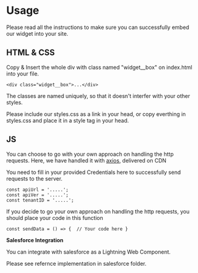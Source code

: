 
# Usage

Please read all the instructions to make sure you can successfully embed our widget into your site.

## HTML & CSS

Copy & Insert the whole div with class named "widget__box" on index.html into your file.
```
<div class="widget__box">...</div>
```
The classes are named uniquely, so that it doesn't interfer with your other styles.

Please include our styles.css as a link in your head, or copy everthing in styles.css and place it in a style tag in your head.

## JS
You can choose to go with your own approach on handling the http requests. 
Here, we have handled it with [axios](https://github.com/axios/axios), delivered on CDN

You need to fill in your provided Credentials here to successfully send requests to the server.

```
const apiUrl = '.....';
const apiVer = '.....';
const tenantID = '.....';
```

If you decide to go your own approach on handling the http requests, you should place your code in this function

``
const sendData = () => { 
	// Your code here
}
``

**Salesforce Integration**

You can integrate with salesforce as a Lightning Web Component. 

Please see refernce implementation in salesforce folder.


